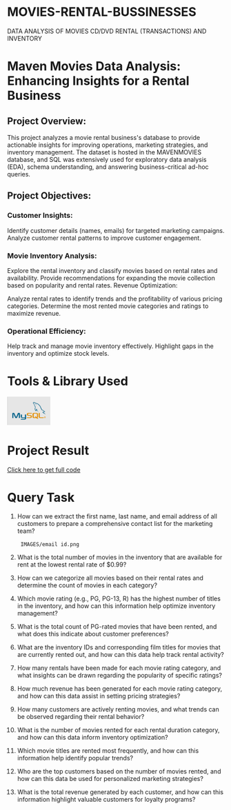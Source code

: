 # MOVIES-RENTAL-BUSSINESSES
DATA ANALYSIS OF MOVIES CD/DVD RENTAL (TRANSACTIONS) AND INVENTORY

# Maven Movies Data Analysis: Enhancing Insights for a Rental Business

## Project Overview:
This project analyzes a movie rental business's database to provide actionable insights for improving operations, marketing strategies, and inventory management. The dataset is hosted in the MAVENMOVIES database, and SQL was extensively used for exploratory data analysis (EDA), schema understanding, and answering business-critical ad-hoc queries.

## Project Objectives:

### Customer Insights:

Identify customer details (names, emails) for targeted marketing campaigns.
Analyze customer rental patterns to improve customer engagement.

### Movie Inventory Analysis:

Explore the rental inventory and classify movies based on rental rates and availability.
Provide recommendations for expanding the movie collection based on popularity and rental rates.
Revenue Optimization:

Analyze rental rates to identify trends and the profitability of various pricing categories.
Determine the most rented movie categories and ratings to maximize revenue.

### Operational Efficiency:

Help track and manage movie inventory effectively.
Highlight gaps in the inventory and optimize stock levels.


# Tools & Library Used
[<img src="./IMAGES/mysql_logo.png" alt="myql-logo" width="100"/>](https://www.mysql.com/) &nbsp;

# Project Result

[Click here to get full code](maven_movies_rental_CODE.sql)

# Query Task

1. How can we extract the first name, last name, and email address of all customers to prepare a comprehensive contact list for the marketing team?
   
        IMAGES/email id.png 

3. What is the total number of movies in the inventory that are available for rent at the lowest rental rate of $0.99?



4. How can we categorize all movies based on their rental rates and determine the count of movies in each category?



5. Which movie rating (e.g., PG, PG-13, R) has the highest number of titles in the inventory, and how can this information help optimize inventory management?



6. What is the total count of PG-rated movies that have been rented, and what does this indicate about customer preferences?



7. What are the inventory IDs and corresponding film titles for movies that are currently rented out, and how can this data help track rental activity?



8. How many rentals have been made for each movie rating category, and what insights can be drawn regarding the popularity of specific ratings?



9. How much revenue has been generated for each movie rating category, and how can this data assist in setting pricing strategies?



10. How many customers are actively renting movies, and what trends can be observed regarding their rental behavior?



11. What is the number of movies rented for each rental duration category, and how can this data inform inventory optimization?



12. Which movie titles are rented most frequently, and how can this information help identify popular trends?



13. Who are the top customers based on the number of movies rented, and how can this data be used for personalized marketing strategies?



14. What is the total revenue generated by each customer, and how can this information highlight valuable customers for loyalty programs?
